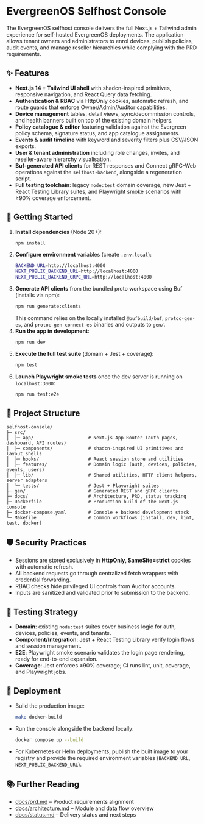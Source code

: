 # EvergreenOS Selfhost Console

The EvergreenOS selfhost console delivers the full Next.js + Tailwind admin experience for self-hosted EvergreenOS
deployments. The application allows tenant owners and administrators to enrol devices, publish policies, audit events,
and manage reseller hierarchies while complying with the PRD requirements.

## ✨ Features
- **Next.js 14 + Tailwind UI shell** with shadcn-inspired primitives, responsive navigation, and React Query data
  fetching.
- **Authentication & RBAC** via HttpOnly cookies, automatic refresh, and route guards that enforce Owner/Admin/Auditor
  capabilities.
- **Device management** tables, detail views, sync/decommission controls, and health banners built on top of the
  existing domain helpers.
- **Policy catalogue & editor** featuring validation against the Evergreen policy schema, signature status, and app
  catalogue assignments.
- **Events & audit timeline** with keyword and severity filters plus CSV/JSON exports.
- **User & tenant administration** including role changes, invites, and reseller-aware hierarchy visualisation.
- **Buf-generated API clients** for REST responses and Connect gRPC-Web operations against the `selfhost-backend`, alongside a regeneration script.
- **Full testing toolchain**: legacy `node:test` domain coverage, new Jest + React Testing Library suites, and
  Playwright smoke scenarios with ≥90% coverage enforcement.

## 🚀 Getting Started

1. **Install dependencies** (Node 20+):
   ```bash
   npm install
   ```
2. **Configure environment** variables (create `.env.local`):
   ```bash
   BACKEND_URL=http://localhost:4000
   NEXT_PUBLIC_BACKEND_URL=http://localhost:4000
   NEXT_PUBLIC_BACKEND_GRPC_URL=http://localhost:4000
   ```
3. **Generate API clients** from the bundled proto workspace using Buf (installs via npm):
   ```bash
   npm run generate:clients
   ```
   This command relies on the locally installed `@bufbuild/buf`, `protoc-gen-es`, and `protoc-gen-connect-es` binaries and outputs to `gen/`.
4. **Run the app in development**:
   ```bash
   npm run dev
   ```
5. **Execute the full test suite** (domain + Jest + coverage):
   ```bash
   npm test
   ```
6. **Launch Playwright smoke tests** once the dev server is running on `localhost:3000`:
   ```bash
   npm run test:e2e
   ```

## 🧱 Project Structure
```
selfhost-console/
├─ src/
│  ├─ app/                    # Next.js App Router (auth pages, dashboard, API routes)
│  ├─ components/             # shadcn-inspired UI primitives and layout shells
│  ├─ hooks/                  # React session store and utilities
│  ├─ features/               # Domain logic (auth, devices, policies, events, users)
│  ├─ lib/                    # Shared utilities, HTTP client helpers, server adapters
│  └─ tests/                  # Jest + Playwright suites
├─ gen/                       # Generated REST and gRPC clients
├─ docs/                      # Architecture, PRD, status tracking
├─ Dockerfile                 # Production build of the Next.js console
├─ docker-compose.yaml        # Console + backend development stack
└─ Makefile                   # Common workflows (install, dev, lint, test, docker)
```

## 🛡️ Security Practices
- Sessions are stored exclusively in **HttpOnly, SameSite=strict** cookies with automatic refresh.
- All backend requests go through centralized fetch wrappers with credential forwarding.
- RBAC checks hide privileged UI controls from Auditor accounts.
- Inputs are sanitized and validated prior to submission to the backend.

## 🧪 Testing Strategy
- **Domain**: existing `node:test` suites cover business logic for auth, devices, policies, events, and tenants.
- **Component/Integration**: Jest + React Testing Library verify login flows and session management.
- **E2E**: Playwright smoke scenario validates the login page rendering, ready for end-to-end expansion.
- **Coverage**: Jest enforces ≥90% coverage; CI runs lint, unit, coverage, and Playwright jobs.

## 🐳 Deployment
- Build the production image:
  ```bash
  make docker-build
  ```
- Run the console alongside the backend locally:
  ```bash
  docker compose up --build
  ```
- For Kubernetes or Helm deployments, publish the built image to your registry and provide the required environment
  variables (`BACKEND_URL`, `NEXT_PUBLIC_BACKEND_URL`).

## 📚 Further Reading
- [docs/prd.md](docs/prd.md) – Product requirements alignment
- [docs/architecture.md](docs/architecture.md) – Module and data flow overview
- [docs/status.md](docs/status.md) – Delivery status and next steps
